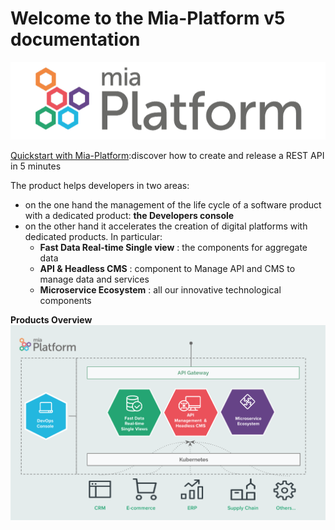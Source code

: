 # Welcome to the Mia-Platform v5 documentation

![Mia-Platform](img/logo.png)

[Quickstart with Mia-Platform](development_suite/api-console/api-design/quick_rest_api.md):discover how to create and release a REST API in 5 minutes


The product helps developers in two areas:

* on the one hand the management of the life cycle of a software product with a dedicated product: **the Developers console**
* on the other hand it accelerates the creation of digital platforms with dedicated products.
  In particular:
    * **Fast Data Real-time Single view** : the components for aggregate data
    * **API & Headless CMS** :  component to Manage API and CMS to manage data and services
    * **Microservice Ecosystem** :  all our innovative technological components


**Products Overview**
![](img/products-overview.png)
